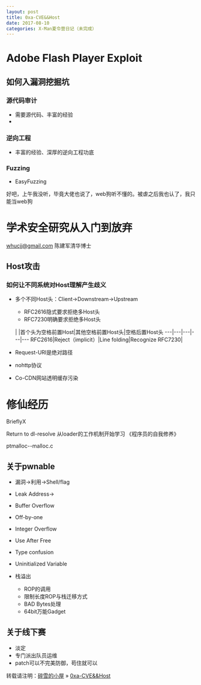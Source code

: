 ```yaml
---
layout: post
title: 0xa-CVE&&Host
date: 2017-08-10
categories: X-Man夏令营日记（未完成）
---
```


# Adobe Flash Player Exploit

## 如何入漏洞挖掘坑

### 源代码审计
* 需要源代码、丰富的经验
* 

### 逆向工程
* 丰富的经验、深厚的逆向工程功底

### Fuzzing

* EasyFuzzing

好吧，上午我没听，毕竟大佬也说了，web狗听不懂的。被虐之后我也认了，我只能当web狗

# 学术安全研究从入门到放弃

whucjj@gmail.com 陈建军清华博士

## Host攻击

### 如何让不同系统对Host理解产生歧义
* 多个不同Host头：Client->Downstream->Upstream
	* RFC2616隐式要求拒绝多Host头
	* RFC7230明确要求拒绝多Host头

	| |首个头为空格前置Host|其他空格前置Host头|空格后置Host头
	---|---|---|---|---
	RFC2616|Reject（implicit）|Line folding|Recognize
	RFC7230|
	
* Request-URI是绝对路径
* nohttp协议
* Co-CDN网站透明缓存污染

# 修仙经历

BrieflyX

Return to dl-resolve
从loader的工作机制开始学习
《程序员的自我修养》

ptmalloc--malloc.c

## 关于pwnable

* 漏洞->利用->Shell/flag
* Leak Address->
* Buffer Overflow
* Off-by-one
* Integer Overflow
* Use After Free
* Type confusion
* Uninitialized Variable

* 栈溢出
	* ROP的调用
	* 限制长度ROP与栈迁移方式
	* BAD Bytes处理
	* 64bit万能Gadget	

## 关于线下赛

* 淡定
* 专门派出队员运维
* patch可以不完美防御，苟住就可以

转载请注明：[碎雪的小屋](http://RoyTse.github.io) » [0xa-CVE&&Host](http://RoyTse.github.io/2017/08/0xa-CVE&&Host/)  